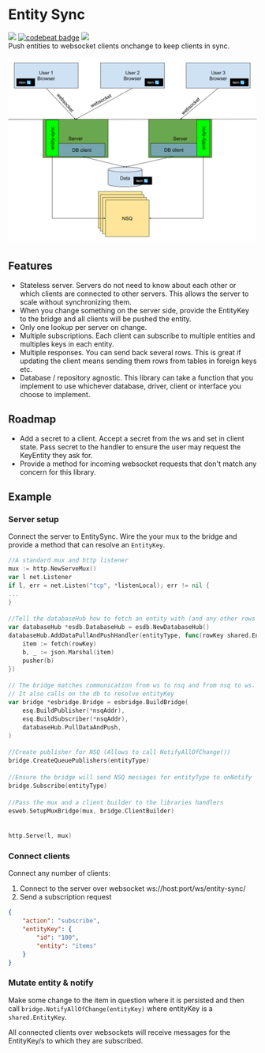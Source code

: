 # Entity Sync

<img src="https://goreportcard.com/badge/github.com/just1689/entity-sync">&nbsp;<a href="https://codebeat.co/projects/github-com-just1689-entity-sync-master"><img alt="codebeat badge" src="https://codebeat.co/badges/db75c6df-77e3-4f84-9464-ca1d2062566c" /></a>&nbsp;<a href="https://codeclimate.com/github/just1689/entity-sync/maintainability"><img src="https://api.codeclimate.com/v1/badges/4ccbe11fba6a8037fa76/maintainability" /></a>
<br />
Push entities to websocket clients onchange to keep clients in sync.

<img src="docs/diagram-v2.svg">


## Features

- Stateless server. Servers do not need to know about each other or which clients are connected to other servers. This allows the server to scale without synchronizing them.
- When you change something on the server side, provide the EntityKey to the bridge and all clients will be pushed the entity.
- Only one lookup per server on change.
- Multiple subscriptions. Each client can subscribe to multiple entities and multiples keys in each entity. 
- Multiple responses. You can send back several rows. This is great if updating the client means sending them rows from tables in foreign keys etc.
- Database / repository agnostic. This library can take a function that you implement to use whichever database, driver, client or interface you choose to implement. 

## Roadmap
- Add a secret to a client. Accept a secret from the ws and set in client state. Pass secret to the handler to ensure the user may request the KeyEntity they ask for.
- Provide a method for incoming websocket requests that don't match any concern for this library.


## Example

### Server setup
Connect the server to EntitySync. Wire the your mux to the bridge and provide a method that can resolve an `EntityKey`.
```go
//A standard mux and http listener
mux := http.NewServeMux()
var l net.Listener
if l, err = net.Listen("tcp", *listenLocal); err != nil {
...
}

//Tell the databaseHub how to fetch an entity with (and any other rows related to) rowKey
var databaseHub *esdb.DatabaseHub = esdb.NewDatabaseHub()
databaseHub.AddDataPullAndPushHandler(entityType, func(rowKey shared.EntityKey, pusher shared.ByteHandler) {
    item := fetch(rowKey)
    b, _ := json.Marshal(item)
    pusher(b)
})

// The bridge matches communication from ws to nsq and from nsq to ws.
// It also calls on the db to resolve entityKey
var bridge *esbridge.Bridge = esbridge.BuildBridge(
    esq.BuildPublisher(*nsqAddr),
    esq.BuildSubscriber(*nsqAddr),
    databaseHub.PullDataAndPush,
)

//Create publisher for NSQ (Allows to call NotifyAllOfChange())
bridge.CreateQueuePublishers(entityType)

//Ensure the bridge will send NSQ messages for entityType to onNotify
bridge.Subscribe(entityType)

//Pass the mux and a client builder to the libraries handlers
esweb.SetupMuxBridge(mux, bridge.ClientBuilder)


http.Serve(l, mux)
```

### Connect clients
Connect any number of clients:
1. Connect to the server over websocket ws://host:port/ws/entity-sync/
2. Send a subscription request
 
```json
{
    "action": "subscribe",
    "entityKey": {
        "id": "100",
        "entity": "items"
    }
}
```
### Mutate entity & notify

Make some change to the item in question where it is persisted and then call
`bridge.NotifyAllOfChange(entityKey)` where entityKey is a `shared.EntityKey`.

All connected clients over websockets will receive messages for the EntityKey/s to which they are subscribed.


